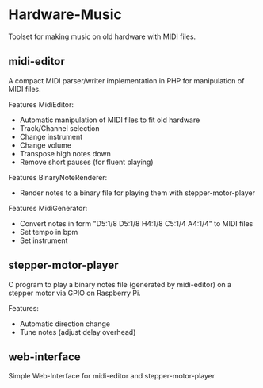 Hardware-Music
===============
Toolset for making music on old hardware with MIDI files.

midi-editor
------------
A compact MIDI parser/writer implementation in PHP for manipulation of MIDI files.

Features MidiEditor:
- Automatic manipulation of MIDI files to fit old hardware
- Track/Channel selection
- Change instrument
- Change volume
- Transpose high notes down
- Remove short pauses (for fluent playing)

Features BinaryNoteRenderer:
- Render notes to a binary file for playing them with stepper-motor-player

Features MidiGenerator:
- Convert notes in form "D5:1/8 D5:1/8 H4:1/8 C5:1/4 A4:1/4" to MIDI files
- Set tempo in bpm
- Set instrument


stepper-motor-player
---------------------
C program to play a binary notes file (generated by midi-editor) on a stepper motor
via GPIO on Raspberry Pi.

Features:
- Automatic direction change
- Tune notes (adjust delay overhead)


web-interface
--------------
Simple Web-Interface for midi-editor and stepper-motor-player
